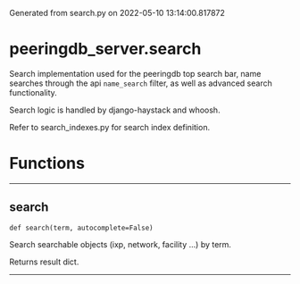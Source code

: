 Generated from search.py on 2022-05-10 13:14:00.817872

# peeringdb_server.search

Search implementation used for the peeringdb top search bar, name
searches through the api `name_search` filter, as well as advanced
search functionality.

Search logic is handled by django-haystack and whoosh.

Refer to search_indexes.py for search index definition.

# Functions
---

## search
`def search(term, autocomplete=False)`

Search searchable objects (ixp, network, facility ...) by term.

Returns result dict.

---